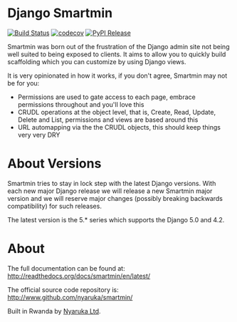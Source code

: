 Django Smartmin
===============

[![Build Status](https://github.com/nyaruka/smartmin/workflows/CI/badge.svg)](https://github.com/nyaruka/smartmin/actions?query=workflow%3ACI) 
[![codecov](https://codecov.io/gh/nyaruka/smartmin/branch/main/graph/badge.svg)](https://codecov.io/gh/nyaruka/smartmin)
[![PyPI Release](https://img.shields.io/pypi/v/smartmin.svg)](https://pypi.python.org/pypi/smartmin/)

Smartmin was born out of the frustration of the Django admin site not being well suited to being exposed to clients. 
It aims to allow you to quickly build scaffolding which you can customize by using Django views.

It is very opinionated in how it works, if you don't agree, Smartmin may not be for you:

- Permissions are used to gate access to each page, embrace permissions throughout and you'll love this
- CRUDL operations at the object level, that is, Create, Read, Update, Delete and List, permissions and views are based 
  around this
- URL automapping via the the CRUDL objects, this should keep things very very DRY

About Versions
==============

Smartmin tries to stay in lock step with the latest Django versions. With each new major Django release we will release
a new Smartmin major version and we will reserve major changes (possibly breaking backwards compatibility) for such 
releases.

The latest version is the 5.* series which supports the Django 5.0 and 4.2.

About
=====

The full documentation can be found at: http://readthedocs.org/docs/smartmin/en/latest/

The official source code repository is: http://www.github.com/nyaruka/smartmin/

Built in Rwanda by [Nyaruka Ltd](http://www.nyaruka.com).
